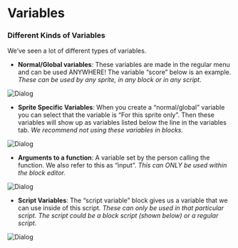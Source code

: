 # Variables

### Different Kinds of Variables <a id="different-kinds-of-variables"></a>

We’ve seen a lot of different types of variables.

* **Normal/Global variables**: These variables are made in the regular menu and can be used ANYWHERE! The variable “score” below is an example. _These can be used by any sprite, in any block or in any script_.

![Dialog](http://bjc-nc.github.io/bjc-course/curriculum/03-build-your-own-blocks/labs/lab-block-33.png)

* **Sprite Specific Variables**: When you create a “normal/global” variable you can select that the variable is “For this sprite only”. Then these variables will show up as variables listed below the line in the variables tab. _We recommend not using these variables in blocks._

![Dialog](http://bjc-nc.github.io/bjc-course/curriculum/03-build-your-own-blocks/labs/lab-block-34.png)

* **Arguments to a function**: A variable set by the person calling the function. We also refer to this as “input”. _This can ONLY be used within the block editor._

![Dialog](http://bjc-nc.github.io/bjc-course/curriculum/03-build-your-own-blocks/labs/lab-block-35.png)

* **Script Variables**: The “script variable” block gives us a variable that we can use inside of this script. _These can only be used in that particular script. The script could be a block script \(shown below\) or a regular script._

![Dialog](http://bjc-nc.github.io/bjc-course/curriculum/03-build-your-own-blocks/labs/lab-block-36.png)

